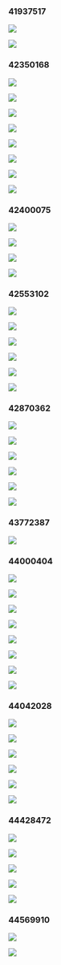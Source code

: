 ### 41937517 ###
![](http://localhost:8080/img/41937517_1.jpg)
![](http://localhost:8080/img/41937517_2.jpg)
### 42350168 ###
![](http://localhost:8080/img/42350168_1.jpg)
![](http://localhost:8080/img/42350168_2.jpg)
![](http://localhost:8080/img/42350168_3.jpg)
![](http://localhost:8080/img/42350168_4.jpg)
![](http://localhost:8080/img/42350168_5.jpg)
![](http://localhost:8080/img/42350168_6.jpg)
![](http://localhost:8080/img/42350168_7.jpg)
![](http://localhost:8080/img/42350168_8.jpg)
### 42400075 ###
![](http://localhost:8080/img/42400075_1.jpg)
![](http://localhost:8080/img/42400075_2.jpg)
![](http://localhost:8080/img/42400075_3.jpg)
![](http://localhost:8080/img/42400075_4.jpg)
### 42553102 ###
![](http://localhost:8080/img/42553102_1.jpg)
![](http://localhost:8080/img/42553102_2.jpg)
![](http://localhost:8080/img/42553102_3.jpg)
![](http://localhost:8080/img/42553102_4.jpg)
![](http://localhost:8080/img/42553102_5.jpg)
![](http://localhost:8080/img/42553102_6.jpg)
### 42870362 ###
![](http://localhost:8080/img/42870362_1.png)
![](http://localhost:8080/img/42870362_2.png)
![](http://localhost:8080/img/42870362_3.png)
![](http://localhost:8080/img/42870362_4.png)
![](http://localhost:8080/img/42870362_5.png)
![](http://localhost:8080/img/42870362_6.png)
### 43772387 ###
![](http://localhost:8080/img/43772387_1.png)
### 44000404 ###
![](http://localhost:8080/img/44000404_1.jpg)
![](http://localhost:8080/img/44000404_2.jpg)
![](http://localhost:8080/img/44000404_3.jpg)
![](http://localhost:8080/img/44000404_4.jpg)
![](http://localhost:8080/img/44000404_5.jpg)
![](http://localhost:8080/img/44000404_6.jpg)
![](http://localhost:8080/img/44000404_7.jpg)
![](http://localhost:8080/img/44000404_8.png)
### 44042028 ###
![](http://localhost:8080/img/44042028_1.jpg)
![](http://localhost:8080/img/44042028_2.jpg)
![](http://localhost:8080/img/44042028_3.jpg)
![](http://localhost:8080/img/44042028_4.jpg)
![](http://localhost:8080/img/44042028_5.jpg)
![](http://localhost:8080/img/44042028_6.jpg)
### 44428472 ###
![](http://localhost:8080/img/44428472_1.png)
![](http://localhost:8080/img/44428472_2.png)
![](http://localhost:8080/img/44428472_3.png)
![](http://localhost:8080/img/44428472_4.png)
![](http://localhost:8080/img/44428472_5.jpg)
### 44569910 ###
![](http://localhost:8080/img/44569910_1.jpg)
![](http://localhost:8080/img/44569910_2.jpg)
